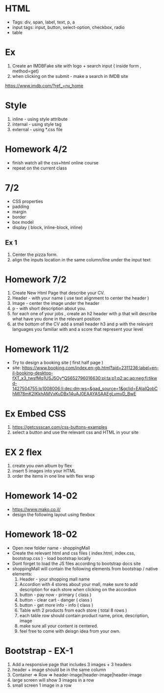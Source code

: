 # HTML

- Tags: div, span, label, text, p, a
- input tags: input, button, select-option, checkbox, radio
- table


# Ex
1. Create an IMDBFake site with logo + search input ( inside form , method=get)
2. when clicking on the submit - make a search in IMDB site

https://www.imdb.com/?ref_=nv_home


# Style
1. inline - using style attribute
2. internal - using style tag 
3. external - using *.css file 


# Homework 4/2 
- finish watch all the css+html online course
- repeat on the current class


# 7/2

- CSS properties
- padding
- margin
- border
- box model
- display ( block, inline-block, inline)

## Ex 1
1. Center the pizza form.
2. align the inputs location in the same column/line under the input text 



# Homework 7/2
1. Create New Html Page that describe your CV.
2. Header - with your name ( use text alignment to center the header )
3. Image - center the image under the header
4. p - with short description about you.
5. for each one of your jobs , create an h2 header with p that will describe what have you done in the relevant position
6. at the bottom of the CV add a small header h3 and p with the relevant languages you familiar with and a score that represent your level


# Homework 11/2
- Try to design a booking site ( first half page )
- site: https://www.booking.com/index.en-gb.html?aid=2311236;label=en-il-booking-desktop-fXT_x3_twsfMq1USJ5Oy*QS652796016630:pl:ta:p1:p2:ac:ap:neg:fi:tikwd-1427504755:lp1008006:li:dec:dm;ws=&gad_source=1&gclid=EAIaIQobChMI78mK2IKkhAMVxKuDBx14uAJ0EAAYASAAEgLvmvD_BwE


# Ex Embed CSS
1. https://getcssscan.com/css-buttons-examples
2. select a button and use the relevant css and HTML in your site

# EX 2 flex 
1. create you own album by flex
2. insert 5 images into your HTML
3. order the items in one line with flex wrap

# Homework 14-02
- https://www.mako.co.il/
- design the following layout using flexbox


# Homework 18-02
- Open new folder name - shoppingMall
- Create the relevant html and css files ( index.html, index.css, bootstrap.css ) - load bootstrap locally
- Dont forget to load the JS files according to bootstrap docs site
- shoppingMall will contain the following elements from bootstrap / native elements: 
    1. Header - your shopping mall name
    2. Accordion with 4 stores about your mall, make sure to add description for each store when clicking on the accordion
    3. button - pay now - primary ( class )
    4. button - clear cart - danger ( class )
    5. button - get more info - info ( class )
    6. Table with 2 products from each store ( total 8 rows )
    7. each table row should contain product name, price, description, image
    8. make sure all your content is centered.
    9. feel free to come with deisgn idea from your own.



# Bootstrap - EX-1
1. Add a responsive page that includes 3 images + 3 headers
2. header + image should be in the same column
3. Container => Row => header-image|header-image|header-image
4. large screen will show 3 images in a row
5. small screen 1 image in a row
